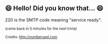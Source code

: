 ## 😄 Hello! Did you know that... 😄
220 is the SMTP code meaning "service ready".

<sup>(come back in 5 minutes for the next trivia)</sup>


<sup>Credits: http://numbersapi.com</sup>
